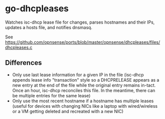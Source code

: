 # go-dhcpleases

Watches isc-dhcp lease file for changes, parses hostnames and their IPs, updates a hosts file, and notifies dnsmasq.

See https://github.com/opnsense/ports/blob/master/opnsense/dhcpleases/files/dhcpleases.c

## Differences
- Only use last lease information for a given IP in the file (isc-dhcp appends lease info "transaction" style so a DHCPRELEASE appears as a new entry at the end of the file while the original entry remains in-tact. Once an hour, isc-dhcp reconciles this file. In the meantime, there can be multiple entries for the same lease)
- Only use the most recent hostname if a hostname has multiple leases (useful for devices with changing NICs like a laptop with wired/wireless or a VM getting deleted and recreated with a new NIC)
